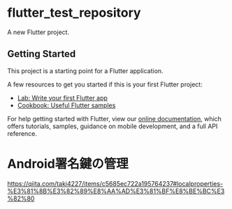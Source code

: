 # flutter_test_repository

A new Flutter project.

## Getting Started

This project is a starting point for a Flutter application.

A few resources to get you started if this is your first Flutter project:

- [Lab: Write your first Flutter app](https://flutter.dev/docs/get-started/codelab)
- [Cookbook: Useful Flutter samples](https://flutter.dev/docs/cookbook)

For help getting started with Flutter, view our
[online documentation](https://flutter.dev/docs), which offers tutorials,
samples, guidance on mobile development, and a full API reference.

# Android署名鍵の管理
https://qiita.com/taki4227/items/c5685ec722a195764237#localproperties-%E3%81%8B%E3%82%89%E8%AA%AD%E3%81%BF%E8%BE%BC%E3%82%80
